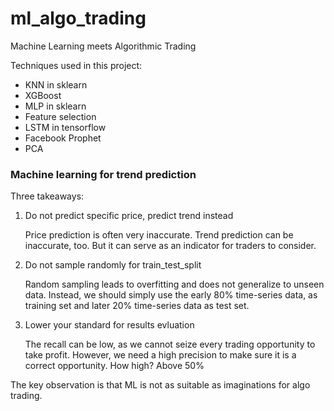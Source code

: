 # ml_algo_trading
 Machine Learning meets Algorithmic Trading
 
Techniques used in this project:
- KNN in sklearn
- XGBoost
- MLP in sklearn
- Feature selection
- LSTM in tensorflow
- Facebook Prophet
- PCA

### Machine learning for trend prediction ###

Three takeaways:

1. Do not predict specific price, predict trend instead

    Price prediction is often very inaccurate.
    Trend prediction can be inaccurate, too.
    But it can serve as an indicator for traders to consider.

2. Do not sample randomly for train_test_split

    Random sampling leads to overfitting and does not generalize to unseen data.
    Instead, we should simply use the early 80% time-series data, 
    as training set and later 20% time-series data as test set.

3. Lower your standard for results evluation

    The recall can be low, as we cannot seize every trading opportunity
    to take profit.
    However, we need a high precision to make sure it is a correct opportunity.
    How high? Above 50%

The key observation is that ML is not as suitable as imaginations for algo trading.